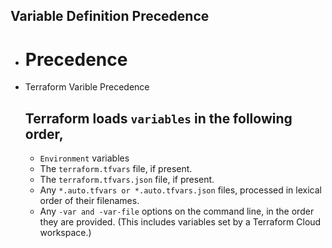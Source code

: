 ## Variable Definition Precedence
- # Precedence 
- Terraform Varible Precedence
    ## Terraform loads `variables` in the following order,
    - `Environment` variables
    - The `terraform.tfvars` file, if present.
    - The `terraform.tfvars.json` file, if present.
    - Any `*.auto.tfvars or *.auto.tfvars.json` files, processed in lexical order of their filenames.
    - Any `-var and -var-file` options on the command line, in the order they are provided. (This includes variables set by a Terraform Cloud workspace.)
